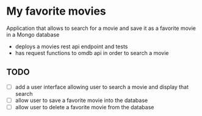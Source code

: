 # My favorite movies
Application that allows to search for a movie and save it as a favorite movie in a Mongo database

* deploys a movies rest api endpoint and tests
* has request functions to omdb api in order to search a movie

## TODO

- [ ] add a user interface allowing user to search a movie and display that search
- [ ] allow user to save a favorite movie into the database
- [ ] allow user to delete a favorite movie from the database
